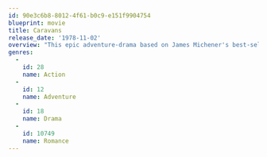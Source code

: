 ```yaml
---
id: 90e3c6b8-8012-4f61-b0c9-e151f9904754
blueprint: movie
title: Caravans
release_date: '1978-11-02'
overview: "This epic adventure-drama based on James Michener's best-selling novel concerns a young American embassy official who is sent into the Middle-Eastern desert to find the missing daughter of a US Senator. The young woman has left her husband, a Colonel in the Shadom - she was his number two wife - and has opted for the lifestyle of a nomadic tribe. When the diplomat locates the girl he joins the caravan and attempts to persuade the girl to return."
genres:
  -
    id: 28
    name: Action
  -
    id: 12
    name: Adventure
  -
    id: 18
    name: Drama
  -
    id: 10749
    name: Romance
---
```

